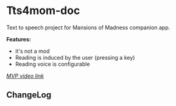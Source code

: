 # Tts4mom-doc

Text to speech project for Mansions of Madness companion app.

**Features:**
* it's not a mod
* Reading is induced by the user (pressing a key)
* Reading voice is configurable

[*MVP video link*](https://youtu.be/ThmzyHfFC8I)


## ChangeLog